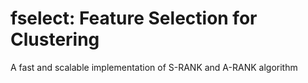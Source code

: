 # fselect: Feature Selection for Clustering
A fast and scalable implementation of S-RANK and A-RANK algorithm
